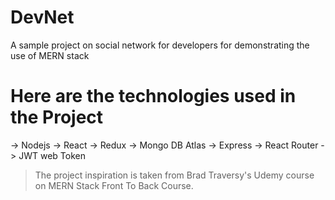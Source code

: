 # DevNet

A sample project on social network for developers for demonstrating the use of MERN stack 

# Here are the technologies used in the Project
-> Nodejs
-> React
-> Redux
-> Mongo DB Atlas
-> Express
-> React Router
-> JWT web Token

>The project inspiration is taken from Brad Traversy's Udemy course on MERN Stack Front To Back Course.

